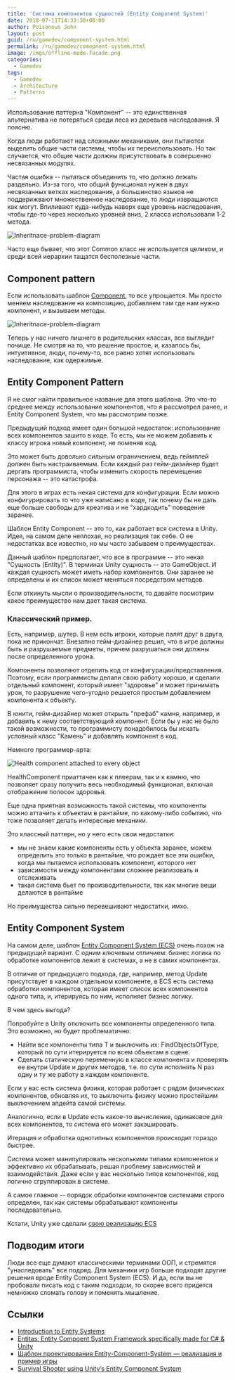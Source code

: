 ```yaml
---
title: 'Система компонентов cущностей (Entity Component System)'
date: 2018-07-11T14:33:30+00:00
author: Poisonous John
layout: post
guid: /ru/gamedev/component-system.html
permalink: /ru/gamedev/comopnent-system.html
image: /imgs/offline-mode-facade.png
categories:
  - Gamedev
tags:
  - Gamedev
  - Architecture
  - Patterns
---
```


Использование паттерна "Компонент" -- это единственная альтернатива не потеряться среди леса из деревьев наследования. Я поясню.

Когда люди работают над сложными механиками, они пытаются выделить общие части системы, чтобы их переиспользовать. Но так случается, что общие части должны присутствовать в совершенно несвязанных модулях.

Частая ошибка -- пытаться объединить то, что должно лежать раздельно. Из-за того, что общий функционал нужен в двух несвязанных ветках наследования, а большинство языков не поддерижвают множественное наследование, то люди извращаются как могут. Впиливают куда-нибудь наверх еще уровень наследования, чтобы где-то через несколько уровней вниз, 2 класса использовали 1-2 метода.

![Inheritnace-problem-diagram](/imgs/inheritance-problem.png)

Часто еще бывает, что этот Common класс не используется целиком, и среди всей иерархии тащатся бесполезные части.

## Component pattern

Если использовать шаблон [Component](http://gameprogrammingpatterns.com/component.html), то все упрощается. Мы просто меняем наследование на композицию, добавляем там где нам нужно компонент, и вызываем методы.

![Inheritnace-problem-diagram](/imgs/inheritance-problem2.png)

Теперь у нас ничего лишнего в родительских классах, все выглядит почище. Не смотря на то, что решение простое, и, казалось бы, интуитивное, люди, почему-то, все равно хотят использовать наследование, как одержимые.

## Entity Component Pattern

Я не смог найти правильное название для этого шаблона. Это что-то среднее между использование компонентов, что я рассмотрел ранее, и Entity Component System, что мы рассмотрим позже.

Предыдущий подход имеет один большой недостаток: использование всех компонентов зашито в коде. То есть, мы не можем добавить к классу игрока новый компонент, не поменяв код.

Это может быть довольно сильным ограничением, ведь геймплей должен быть настраиваемым. Если каждый раз гейм-дизайнер будет дергать программиста, чтобы изменить скорость перемещения персонажа -- это катастрофа.

Для этого в играх есть некая система для конфигурации. Если можно конфигурировать то что уже написано в коде, так почему бы не дать еще больше свободы для креатива и не "хардкодить" поведение заранее.

Шаблон Entity Component -- это то, как работает вся система в Unity. Идея, на самом деле неплохая, но реализация так себе. О ее недостатках все известно, но мы часто забываем о преимуществах.

Данный шаблон предполагает, что все в программе -- это некая "Сущность (Entity)". В терминах Unity сущность -- это GameObject. И каждая сущность может иметь набор компонентов. Они заранее не определены и их список может меняться посредством методов.

Если откинуть мысли о производительности, то давайте посмотрим какое преимущество нам дает такая система.

### Классический пример.

Есть, например, шутер. В нем есть игроки, которые палят друг в друга, пока не прикончат. Внезапно гейм-дизайнер решил, что в игре должны быть и разрушаемые предметы, причем разрушаться они должны после определенного урона.

Компоненты позволяют отделить код от конфигурации/представления. Поэтому, если программисты делали свою работу хорошо, и сделали отдельный компонент, который имеет "здоровье" и может принимать урон, то разрушение чего-угодно решается простым добавлением компонента к объекту.

В юнити, гейм-дизайнер может открыть "префаб" камня, например, и добавить к нему соответствующий компонент. Если бы у нас не было такой возможности, то программисту понадобилось бы искать условный класс "Камень" и добавлять компонент в код.

Немного программер-арта:

![Health component attached to every object](/imgs/health-component.jpg)

HealthComponent приаттачен как к плеерам, так и к камню, что позволяет сразу получить весь необходимый функционал, включая отображение полосок здоровья.

Еще одна приятная возможность такой системы, что компоненты можно аттачить к объектам в рантайме, по какому-либо событию, что тоже позволяет делать интересные механики.

Это классный паттерн, но у него есть свои недостатки:

- мы не знаем какие компоненты есть у объекта заранее, можем определить это только в рантайме, что рождает все эти ошибки, когда мы пытаемся использовать компонент, которого нет
- зависимости между компонентами сложнее реализовать и отслеживать
- такая система бьет по производительности, так как многие вещи делаются в рантайме

Но преимущества сильно перевешивают недостатки, имхо.

## Entity Component System

На самом деле, шаблон [Entity Component System (ECS)](https://github.com/junkdog/artemis-odb/wiki/Introduction-to-Entity-Systems) очень похож на предыдущий вариант. С одним ключевым отличием: бизнес логика по обработке компонентов лежит в системах, а не в самих компонентах.

В отличие от предыдущего подхода, где, например, метод Update присутствует в каждом отдельном компоненте, в ECS есть система обработки компонентов, которая имеет список всех компонентов одного типа, и, итерируясь по ним, исполняет бизнес логику.

В чем здесь выгода?

Попробуйте в Unity отключить все компоненты определенного типа. Это возможно, но будет проблематично:

- Найти все компоненты типа T и выключить их: FindObjectsOfType<T>, который по сути итерируется по всем объектам в сцене.
- Сделать статическую переменную в классе компонента и проверять ее внутри Update и других методов, т.е. по сути исполнять N раз одну и ту же работу в каждом компоненте.

Если у вас есть система физики, которая работает с рядом физических компонентов, обновляя их, то выключить физику можно простейшим выключением апдейта самой системы.

Аналогично, если в Update есть какое-то вычисление, одинаковое для всех компонентов, то система его может закэшировать.

Итерация и обработка однотипных компонентов происходит гораздо быстрее.

Система может манипулировать несколькими типами компонентов и эффективно их обрабатывать, решая проблему зависимостей и взаимодействия. Даже если у вас несколько типов компонентов, код логично сгруппирован в системе.

А самое главное -- порядок обработки компонентов системами строго определен, так как системы обрабатывают компоненты последовательно.

Кстати, Unity уже сделали [свою реализацию ECS](https://github.com/Unity-Technologies/EntityComponentSystemSamples)

## Подводим итоги

Люди все еще думают классическими терминами ООП, и стремятся "унаследовать" все подряд. Для механики игр больше подходят другие решения вроде Entity Component System (ECS). И да, если вы не пробовали писать код с таким подходом, то скорее всего придется немножко сломать голову и поменять мышление.

## Ссылки

- [Introduction to Entity Systems](https://github.com/junkdog/artemis-odb/wiki/Introduction-to-Entity-Systems)
- [Entitas: Entity Compoent System Framework specifically made for C# & Unity](https://github.com/sschmid/Entitas-CSharp)
- [Шаблон проектирования Entity-Component-System — реализация и пример игры](https://habr.com/post/343778/)
- [Survival Shooter using Unity’s Entity Component System](http://www.davidpol.com/2018/03/28/survival-shooter-ecs/)